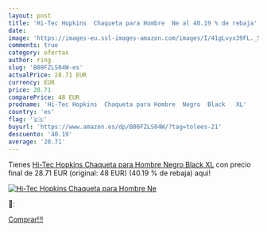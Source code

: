 ```yaml
---
layout: post
title: 'Hi-Tec Hopkins  Chaqueta para Hombre  Ne al 40.19 % de rebaja'
date: 
image: 'https://images-eu.ssl-images-amazon.com/images/I/41gLvyx39FL._SL200_.jpg'
comments: true
category: ofertas
author: ring
slug: 'B00FZLS04W-es'
actualPrice: 28.71 EUR
currency: EUR
price: 28.71
comparePrice: 48 EUR
prodname: 'Hi-Tec Hopkins  Chaqueta para Hombre  Negro  Black   XL'
country: 'es'
flag: '🇪🇸'
buyurl: 'https://www.amazon.es/dp/B00FZLS04W/?tag=tolees-21'
descuento: '40.19'
average: '28.71'
---
```


Tienes [Hi-Tec Hopkins  Chaqueta para Hombre  Negro  Black   XL](https://www.amazon.es/dp/B00FZLS04W/?tag=tolees-21) con precio final de  28.71 EUR (original: 48 EUR) (40.19 %  de rebaja) aqui!

[![Hi-Tec Hopkins  Chaqueta para Hombre  Ne](https://images-eu.ssl-images-amazon.com/images/I/41gLvyx39FL._SL200_.jpg)](https://www.amazon.es/dp/B00FZLS04W/?tag=tolees-21)

🔎:


[Comprar!!!](https://www.amazon.es/dp/B00FZLS04W/?tag=tolees-21)

